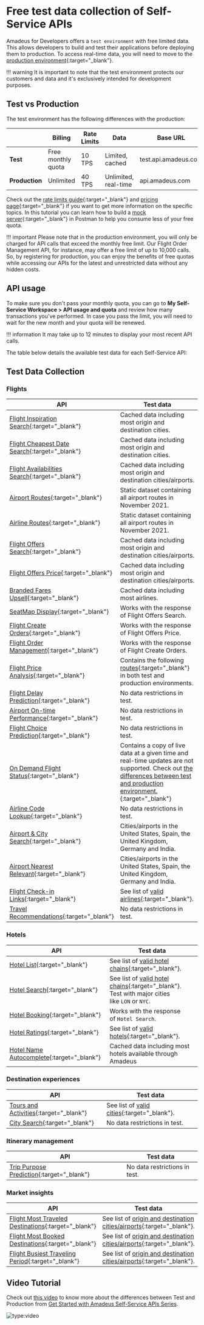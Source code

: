 # Free test data collection of Self-Service APIs

Amadeus for Developers offers a `test environment` with free limited data. This allows developers to build and test their applications before deploying them to production. To access real-time data, you will need to move to the [production environment](./API-Keys/moving-to-production.md){:target="\_blank"}.

!!! warning
    It is important to note that the test environment protects our customers and data and it's exclusively intended for development purposes.

## Test vs Production

The test environment has the following differences with the production:

| |**Billing** | **Rate Limits** | **Data** | **Base URL** |
| ----------- | ----------- | ----------- | ----------- |  ----------- |
| **Test**  | Free monthly quota | 10 TPS | Limited, cached | test.api.amadeus.com
| **Production**  | Unlimited | 40 TPS | Unlimited, real-time | api.amadeus.com

Check out the [rate limits guide](./api-rate-limits.md){:target="\_blank"} and [pricing page](https://developers.amadeus.com/pricing){:target="\_blank"} if you want to get more information on the specific topics. In this tutorial you can learn how to build a [mock server](./developer-tools/mock-server.md){:target="\_blank"} in Postman to help you consume less of your free quota.

!!! important
    Please note that in the production environment, you will only be charged for API calls that exceed the monthly free limit. Our Flight Order Management API, for instance, may offer a free limit of up to 10,000 calls. So, by registering for production, you can enjoy the benefits of free quotas while accessing our APIs for the latest and unrestricted data without any hidden costs.

## API usage

To make sure you don't pass your monthly quota, you can go to **My Self-Service Workspace > API usage and quota** and review how many transactions you've performed. In case you pass the limit, you will need to wait for the new month and your quota will be renewed.

!!! information
    It may take up to 12 minutes to display your most recent API calls.

The table below details the available test data for each Self-Service API:

## Test Data Collection

### Flights

| **API**      | **Test data** |
| ----------- | ----------- |
| [Flight Inspiration Search](https://developers.amadeus.com/self-service/category/air/api-doc/flight-inspiration-search){:target="\_blank"} | Cached data including most origin and destination cities. |
| [Flight Cheapest Date Search](https://developers.amadeus.com/self-service/category/air/api-doc/flight-cheapest-date-search){:target="\_blank"} | Cached data including most origin and destination cities. |
| [Flight Availabilities Search](https://developers.amadeus.com/self-service/category/air/api-doc/flight-availabilities-search){:target="\_blank"}  | Cached data including most origin and destination cities/airports. |
| [Airport Routes](https://developers.amadeus.com/self-service/category/air/api-doc/airport-routes){:target="\_blank"} |  Static dataset containing all airport routes in November 2021. |
| [Airline Routes](https://developers.amadeus.com/self-service/category/air/api-doc/airline-routes){:target="\_blank"} |  Static dataset containing all airport routes in November 2021. |
| [Flight Offers Search](https://developers.amadeus.com/self-service/category/air/api-doc/flight-offers-search){:target="\_blank"} |  Cached data including most origin and destination cities/airports. |
| [Flight Offers Price](https://developers.amadeus.com/self-service/category/air/api-doc/flight-offers-price){:target="\_blank"} |  Cached data including most origin and destination cities/airports. |
| [Branded Fares Upsell](https://developers.amadeus.com/self-service/category/air/api-doc/branded-fares-upsell){:target="\_blank"} |  Cached data including most airlines. |
| [SeatMap Display](https://developers.amadeus.com/self-service/category/air/api-doc/seatmap-display){:target="\_blank"} |  Works with the response of Flight Offers Search. |
| [Flight Create Orders](https://developers.amadeus.com/self-service/category/air/api-doc/flight-create-orders){:target="\_blank"} |  Works with the response of Flight Offers Price. |
| [Flight Order Management](https://developers.amadeus.com/self-service/category/air/api-doc/flight-order-management){:target="\_blank"}  | Works with the response of Flight Create Orders. |
| [Flight Price Analysis](https://developers.amadeus.com/self-service/category/air/api-doc/flight-price-analysis){:target="\_blank"} |  Contains the following [routes](https://github.com/amadeus4dev/data-collection/blob/master/data/flightpriceanalysis.md){:target="\_blank"} in both test and production environments. |
| [Flight Delay Prediction](https://developers.amadeus.com/self-service/category/air/api-doc/flight-delay-prediction){:target="\_blank"} | No data restrictions in test. |
| [Airport On-time Performance](https://developers.amadeus.com/self-service/category/air/api-doc/airport-on-time-performance){:target="\_blank"} |  No data restrictions in test. |
| [Flight Choice Prediction](https://developers.amadeus.com/self-service/category/air/api-doc/flight-choice-prediction){:target="\_blank"} | No data restrictions in test. |
| [On Demand Flight Status](https://developers.amadeus.com/self-service/category/air/api-doc/on-demand-flight-status){:target="\_blank"}  | Contains a copy of live data at a given time and real-time updates are not supported. Check out [the differences between test and production environment.](https://github.com/amadeus4dev/data-collection/blob/master/data/ondemandflightstatus.md){:target="\_blank"} |
| [Airline Code Lookup](https://developers.amadeus.com/self-service/category/air/api-doc/airline-code-lookup){:target="\_blank"} |  No data restrictions in test. |
| [Airport & City Search](https://developers.amadeus.com/self-service/category/air/api-doc/airport-and-city-search){:target="\_blank"} |  Cities/airports in the United States, Spain, the United Kingdom, Germany and India. |
| [Airport Nearest Relevant](https://developers.amadeus.com/self-service/category/air/api-doc/airport-nearest-relevant){:target="\_blank"}  | Cities/airports in the United States, Spain, the United Kingdom, Germany and India. |
| [Flight Check-in Links](https://developers.amadeus.com/self-service/category/air/api-doc/flight-check-in-links){:target="\_blank"} |  See list of [valid airlines](https://github.com/amadeus4dev/data-collection/blob/master/data/checkinlinks.md){:target="\_blank"}. |
| [Travel Recommendations](https://developers.amadeus.com/self-service/category/trip/api-doc/travel-recommendations){:target="\_blank"}  | No data restrictions in test. |


### Hotels


| **API**      | **Test data** |
| ----------- | ----------- |
| [Hotel List](https://developers.amadeus.com/self-service/category/hotel/api-doc/hotel-search){:target="\_blank"} |  See list of [valid hotel chains](https://github.com/amadeus4dev/data-collection/blob/master/data/hotelchains.md){:target="\_blank"}.
| [Hotel Search](https://developers.amadeus.com/self-service/category/hotel/api-doc/hotel-search){:target="\_blank"} |  See list of [valid hotel chains](https://github.com/amadeus4dev/data-collection/blob/master/data/hotelchains.md){:target="\_blank"}. Test with major cities like `LON` or `NYC`. |
| [Hotel Booking](https://developers.amadeus.com/self-service/category/hotel/api-doc/hotel-booking){:target="\_blank"} |  Works with the response of `Hotel Search`. |
| [Hotel Ratings](https://developers.amadeus.com/self-service/category/hotel/api-doc/hotel-ratings){:target="\_blank"} |  See list of [valid hotels](https://github.com/amadeus4dev/data-collection/blob/master/data/hotelratings.md){:target="\_blank"}. |
| [Hotel Name Autocomplete](https://developers.amadeus.com/self-service/category/hotel/api-doc/hotel-name-autocomplete){:target="\_blank"} | Cached data including most hotels available through Amadeus |

### Destination experiences

| **API**      | **Test data** |
| ----------- | ----------- |
| [Tours and Activities](https://developers.amadeus.com/self-service/category/destination-content/api-doc/tours-and-activities){:target="\_blank"} |  See list of [valid cities](https://github.com/amadeus4dev/data-collection/blob/master/data/pois.md){:target="\_blank"}. |
| [City Search](https://developers.amadeus.com/self-service/category/trip/api-doc/city-search){:target="\_blank"}  | No data restrictions in test. |


### Itinerary management

| **API**      | **Test data** |
| ----------- | ----------- |
| [Trip Purpose Prediction](https://developers.amadeus.com/self-service/category/trip/api-doc/trip-purpose-prediction){:target="\_blank"}  | No data restrictions in test. |

### Market insights
| **API**      | **Test data** |
| ----------- | ----------- |
| [Flight Most Traveled Destinations](https://developers.amadeus.com/self-service/category/air/api-doc/flight-most-traveled-destinations){:target="\_blank"} |  See list of [origin and destination cities/airports](https://github.com/amadeus4dev/data-collection/blob/master/data/ti.md){:target="\_blank"}. |
| [Flight Most Booked Destinations](https://developers.amadeus.com/self-service/category/air/api-doc/flight-most-booked-destinations){:target="\_blank"} |  See list of [origin and destination cities/airports](https://github.com/amadeus4dev/data-collection/blob/master/data/ti.md){:target="\_blank"}. |
| [Flight Busiest Traveling Period](https://developers.amadeus.com/self-service/category/air/api-doc/flight-busiest-traveling-period){:target="\_blank"} |  See list of [origin and destination cities/airports](https://github.com/amadeus4dev/data-collection/blob/master/data/ti.md){:target="\_blank"}. |



## Video Tutorial

Check out [this video](https://youtu.be/UU1EaWEpb5U) to know more about the differences between Test and Production from [Get Started with Amadeus Self-Service APIs Series](https://youtube.com/playlist?list=PLBehidtj-OiqQ0sIHBPvwf-8GAjMTJehF). 

![type:video](https://www.youtube.com/embed/UU1EaWEpb5U)
